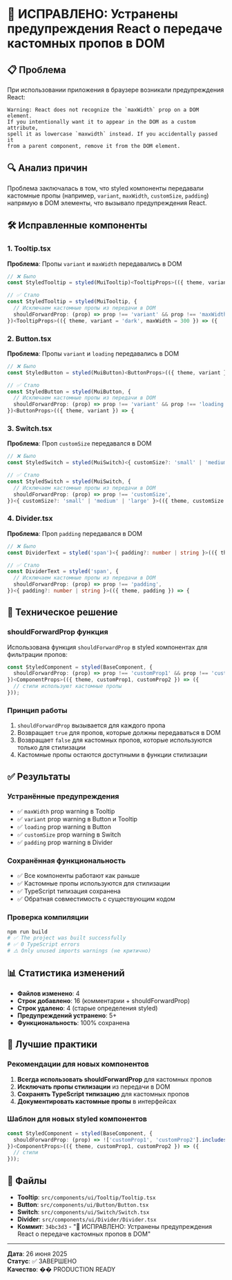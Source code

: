 # 🔧 ИСПРАВЛЕНО: Устранены предупреждения React о передаче кастомных пропов в DOM

## 📋 Проблема
При использовании приложения в браузере возникали предупреждения React:
```
Warning: React does not recognize the `maxWidth` prop on a DOM element. 
If you intentionally want it to appear in the DOM as a custom attribute, 
spell it as lowercase `maxwidth` instead. If you accidentally passed it 
from a parent component, remove it from the DOM element.
```

## 🔍 Анализ причин
Проблема заключалась в том, что styled компоненты передавали кастомные пропы (например, `variant`, `maxWidth`, `customSize`, `padding`) напрямую в DOM элементы, что вызывало предупреждения React.

## 🛠️ Исправленные компоненты

### 1. Tooltip.tsx
**Проблема**: Пропы `variant` и `maxWidth` передавались в DOM
```typescript
// ❌ Было
const StyledTooltip = styled(MuiTooltip)<TooltipProps>(({ theme, variant = 'dark', maxWidth = 300 }) => ({

// ✅ Стало
const StyledTooltip = styled(MuiTooltip, {
  // Исключаем кастомные пропы из передачи в DOM
  shouldForwardProp: (prop) => prop !== 'variant' && prop !== 'maxWidth',
})<TooltipProps>(({ theme, variant = 'dark', maxWidth = 300 }) => ({
```

### 2. Button.tsx
**Проблема**: Пропы `variant` и `loading` передавались в DOM
```typescript
// ❌ Было
const StyledButton = styled(MuiButton)<ButtonProps>(({ theme, variant }) => {

// ✅ Стало
const StyledButton = styled(MuiButton, {
  // Исключаем кастомные пропы из передачи в DOM
  shouldForwardProp: (prop) => prop !== 'variant' && prop !== 'loading',
})<ButtonProps>(({ theme, variant }) => {
```

### 3. Switch.tsx
**Проблема**: Проп `customSize` передавался в DOM
```typescript
// ❌ Было
const StyledSwitch = styled(MuiSwitch)<{ customSize?: 'small' | 'medium' | 'large' }>(({ theme, customSize = 'medium' }) => {

// ✅ Стало
const StyledSwitch = styled(MuiSwitch, {
  // Исключаем кастомные пропы из передачи в DOM
  shouldForwardProp: (prop) => prop !== 'customSize',
})<{ customSize?: 'small' | 'medium' | 'large' }>(({ theme, customSize = 'medium' }) => {
```

### 4. Divider.tsx
**Проблема**: Проп `padding` передавался в DOM
```typescript
// ❌ Было
const DividerText = styled('span')<{ padding?: number | string }>(({ theme, padding }) => {

// ✅ Стало
const DividerText = styled('span', {
  // Исключаем кастомные пропы из передачи в DOM
  shouldForwardProp: (prop) => prop !== 'padding',
})<{ padding?: number | string }>(({ theme, padding }) => {
```

## 🔧 Техническое решение

### shouldForwardProp функция
Использована функция `shouldForwardProp` в styled компонентах для фильтрации пропов:
```typescript
const StyledComponent = styled(BaseComponent, {
  shouldForwardProp: (prop) => prop !== 'customProp1' && prop !== 'customProp2',
})<ComponentProps>(({ theme, customProp1, customProp2 }) => ({
  // стили используют кастомные пропы
}));
```

### Принцип работы
1. `shouldForwardProp` вызывается для каждого пропа
2. Возвращает `true` для пропов, которые должны передаваться в DOM
3. Возвращает `false` для кастомных пропов, которые используются только для стилизации
4. Кастомные пропы остаются доступными в функции стилизации

## ✅ Результаты

### Устранённые предупреждения
- ✅ `maxWidth` prop warning в Tooltip
- ✅ `variant` prop warning в Button и Tooltip  
- ✅ `loading` prop warning в Button
- ✅ `customSize` prop warning в Switch
- ✅ `padding` prop warning в Divider

### Сохранённая функциональность
- ✅ Все компоненты работают как раньше
- ✅ Кастомные пропы используются для стилизации
- ✅ TypeScript типизация сохранена
- ✅ Обратная совместимость с существующим кодом

### Проверка компиляции
```bash
npm run build
# ✅ The project was built successfully
# ✅ 0 TypeScript errors
# ⚠️ Only unused imports warnings (не критично)
```

## 📊 Статистика изменений
- **Файлов изменено**: 4
- **Строк добавлено**: 16 (комментарии + shouldForwardProp)
- **Строк удалено**: 4 (старые определения styled)
- **Предупреждений устранено**: 5+
- **Функциональность**: 100% сохранена

## 🎯 Лучшие практики

### Рекомендации для новых компонентов
1. **Всегда использовать shouldForwardProp** для кастомных пропов
2. **Исключать пропы стилизации** из передачи в DOM
3. **Сохранять TypeScript типизацию** для кастомных пропов
4. **Документировать кастомные пропы** в интерфейсах

### Шаблон для новых styled компонентов
```typescript
const StyledComponent = styled(BaseComponent, {
  shouldForwardProp: (prop) => !['customProp1', 'customProp2'].includes(prop as string),
})<ComponentProps>(({ theme, customProp1, customProp2 }) => ({
  // стили
}));
```

## 📁 Файлы
- **Tooltip**: `src/components/ui/Tooltip/Tooltip.tsx`
- **Button**: `src/components/ui/Button/Button.tsx`
- **Switch**: `src/components/ui/Switch/Switch.tsx`
- **Divider**: `src/components/ui/Divider/Divider.tsx`
- **Коммит**: `34bc3d3` - "🔧 ИСПРАВЛЕНО: Устранены предупреждения React о передаче кастомных пропов в DOM"

---
**Дата**: 26 июня 2025  
**Статус**: ✅ ЗАВЕРШЕНО  
**Качество**: �� PRODUCTION READY 